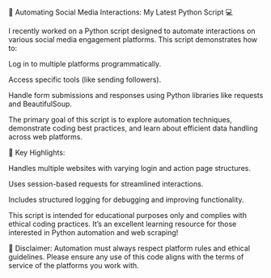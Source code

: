 🚀 Automating Social Media Interactions: My Latest Python Script 💻

I recently worked on a Python script designed to automate interactions on various social media engagement platforms. This script demonstrates how to:

Log in to multiple platforms programmatically.

Access specific tools (like sending followers).

Handle form submissions and responses using Python libraries like requests and BeautifulSoup.


The primary goal of this script is to explore automation techniques, demonstrate coding best practices, and learn about efficient data handling across web platforms.

🔑 Key Highlights:

Handles multiple websites with varying login and action page structures.

Uses session-based requests for streamlined interactions.

Includes structured logging for debugging and improving functionality.


This script is intended for educational purposes only and complies with ethical coding practices. It’s an excellent learning resource for those interested in Python automation and web scraping!

📌 Disclaimer: Automation must always respect platform rules and ethical guidelines. Please ensure any use of this code aligns with the terms of service of the platforms you work with.
